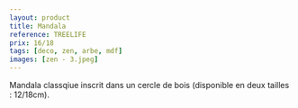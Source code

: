 ```yaml
---
layout: product
title: Mandala
reference: TREELIFE
prix: 16/18
tags: [deco, zen, arbe, mdf]
images: [zen - 3.jpeg]
---
```

Mandala classqiue inscrit dans un cercle de bois (disponible en deux tailles : 12/18cm).